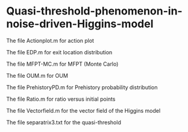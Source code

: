 # Quasi-threshold-phenomenon-in-noise-driven-Higgins-model

The file Actionplot.m for action plot

The file EDP.m for exit location distribution

The file MFPT-MC.m for MFPT (Monte Carlo)

The file OUM.m for OUM

The file PrehistoryPD.m for Prehistory probability distribution

The file Ratio.m for ratio versus initial points

The file Vectorfield.m for the vector field of the Higgins model

The file separatrix3.txt for the quasi-threshold
